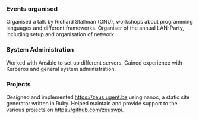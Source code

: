 
### Events organised
Organised a talk by Richard Stallman (GNU), workshops about programming languages and different frameworks. Organiser of the annual LAN-Party, including setup and organisation of network.

### System Administration

Worked with Ansible to set up different servers. Gained experience with Kerberos and general system administration.

### Projects

Designed and implemented <https://zeus.ugent.be> using nanoc, a static site generator written in Ruby. Helped maintain and provide support to the various projects on <https://github.com/zeuswpi>.
